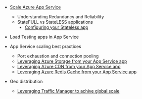 * [Scale Azure App Service](/documentation/articles/web-sites-scale/)
	* Understanding Redundancy and Reliability
	* StateFULL vs StateLESS applications
		* [Configuring your Stateless app](https://azure.microsoft.com/blog/disabling-arrs-instance-affinity-in-windows-azure-web-sites/)

* Load Testing apps in App Service   

* App Service scaling best practices
	* Port exhaustion and connection pooling
	* [Leveraging Azure Storage from your App Service app](/documentation/articles/storage-dotnet-how-to-use-blobs/)
	* [Leveraging Azure CDN from your App Service app](/documentation/articles/cdn-overview/)
	* [Leveraging Azure Redis Cache from your App Service app](/documentation/articles/cache-dotnet-how-to-use-azure-redis-cache/)

* Geo distribution
	* [Leveraging Traffic Manager to achive global scale](/documentation/articles/traffic-manager-overview/)
